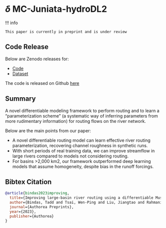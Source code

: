 # $\delta$ MC-Juniata-hydroDL2

!!! info

    This paper is currently in preprint and is under review

## Code Release

Below are Zenodo releases for:

- [Code](https://zenodo.org/records/10183449)
- [Dataset](https://zenodo.org/records/10183449)

The code is released on Github [here](https://github.com/mhpi/dMC-Juniata-hydroDL2)

## Summary

A novel differentiable modeling framework to perform routing and to learn a “parameterization scheme” (a systematic way of inferring parameters from more rudimentary information) for routing flows on the river network.

Below are the main points from our paper:

- A novel differentiable routing model can learn effective river routing parameterization, recovering channel roughness in synthetic runs.
- With short periods of real training data, we can improve streamflow in large rivers compared to models not considering routing.
- For basins >2,000 km2, our framework outperformed deep learning models that assume homogeneity, despite bias in the runoff forcings.

## Bibtex Citation


```bibtex
@article{bindas2023improving,
  title={Improving large-basin river routing using a differentiable Muskingum-Cunge model and physics-informed machine learning},
  author={Bindas, Tadd and Tsai, Wen-Ping and Liu, Jiangtao and Rahmani, Farshid and Feng, Dapeng and Bian, Yuchen and Lawson, Kathryn and Shen, Chaopeng},
  journal={Authorea Preprints},
  year={2023},
  publisher={Authorea}
}
```

